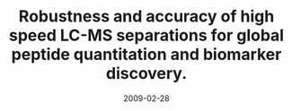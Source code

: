---
doi: 10.1016/j.jchromb.2009.02.052
journal: Journal of chromatography. B, Analytical technologies in the biomedical and life sciences
title: Robustness and accuracy of high speed LC-MS separations for global peptide quantitation and biomarker discovery.
date: 2009-02-28
authors: Lengqvist, J, Andrade, J, Yang, Y, Alvelius, G, Lewensohn, R, Lehtiö, J
---